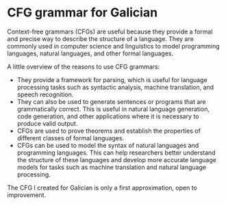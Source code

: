 # CFG grammar for Galician
Context-free grammars (CFGs) are useful because they provide a formal and precise way to describe the structure of a language. They are commonly used in computer science and linguistics to model programming languages, natural languages, and other formal languages.

A little overview of the reasons to use CFG grammars:
- They provide a framework for parsing, which is useful for language processing tasks such as syntactic analysis, machine translation, and speech recognition.
- They can also be used to generate sentences or programs that are grammatically correct. This is useful in natural language generation, code generation, and other applications where it is necessary to produce valid output.
- CFGs are used to prove theorems and establish the properties of different classes of formal languages.
- CFGs can be used to model the syntax of natural languages and programming languages. This can help researchers better understand the structure of these languages and develop more accurate language models for tasks such as machine translation and natural language processing.

The CFG I created for Galician is only a first approximation, open to improvement.
